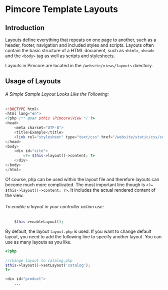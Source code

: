 # Pimcore Template Layouts

## Introduction

Layouts define everything that repeats on one page to another, such as a header, footer, navigation and included styles and scripts. 
Layouts often contain the basic structure of a HTML document, such as `<html>`, `<head>` and the `<body>` tag as well as scripts and stylesheets.

Layouts in Pimcore are located in the `/website/views/layouts` directory.


## Usage of Layouts

###### A Simple Sample Layout Looks Like the Following:  

```php
<!DOCTYPE html>
<html lang="en">
<?php /** @var $this \Pimcore\View */ ?>
<head>
    <meta charset="UTF-8">
    <title>Example</title>
    <link rel="stylesheet" type="text/css" href="/website/static/css/screen.css" />
</head>
<body>
    <div id="site">
        <?= $this->layout()->content; ?>
    </div>
</body>
</html>
```

Of course, php can be used within the layout file and therefore layouts can become much more complicated. The most 
important line though is `<?= $this->layout()->content; ?>`. It includes the actual rendered content of the view. 


###### To enable a layout in your controller action use:

```php
    $this->enableLayout();
```

By default, the layout `layout.php` is used. If you want to change default layout, you 
 need to add the following line to specify another layout. You can use as many layouts as you like.

```php
<?php
 
//change layout to catalog.php
$this->layout()->setLayout('catalog'); 
?>

<div id="product">
    ...

```

